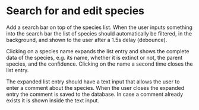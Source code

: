 Search for and edit species
===========================

Add a search bar on top of the species list. When the user inputs something into the search bar the list of species should automatically be filtered, in the background, and shown to the user after a 1.5s delay (debounce).

Clicking on a species name expands the list entry and shows the complete data of the species, e.g. its name, whether it is extinct or not, the parent species, and the confidence. Clicking on the name a second time closes the list entry.

The expanded list entry should have a text input that allows the user to enter a comment about the species. When the user closes the expanded entry the comment is saved to the database. In case a comment already exists it is shown inside the text input.